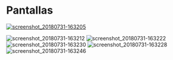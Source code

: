 # Pantallas

[
![screenshot_20180731-163205](https://user-images.githubusercontent.com/38332341/43486143-0b79fa3e-94e1-11e8-8c2d-1436837ae1da.png "Primera Pantalla")
](url)

![screenshot_20180731-163212](https://user-images.githubusercontent.com/38332341/43486295-79fc67f8-94e1-11e8-89a2-4631a76781a6.png)
![screenshot_20180731-163222](https://user-images.githubusercontent.com/38332341/43486386-b567a050-94e1-11e8-9e80-d845aa23071f.png)
![screenshot_20180731-163230](https://user-images.githubusercontent.com/38332341/43486452-e7bf70a0-94e1-11e8-87da-3c4b77c53519.png)
![screenshot_20180731-163228](https://user-images.githubusercontent.com/38332341/43486509-0d4b639c-94e2-11e8-9f6f-24438c8395ca.png)
![screenshot_20180731-163246](https://user-images.githubusercontent.com/38332341/43486544-1fee9f32-94e2-11e8-9493-508bc312a9b6.png)
